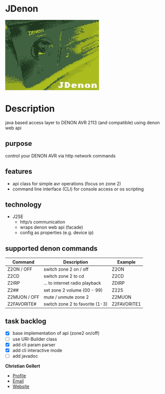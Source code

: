# JDenon
![LOGO](img/JDenonLogo.jpg)

# Description 
java based access layer to DENON AVR 2113 (and compatible) using denon web api

## purpose
control your DENON AVR via http network commands
	
## features
* api class for simple avr operations (focus on zone 2)
* command line interface (CLI) for console access or os scripting
	
## technology
* J2SE
	* http/s communication
	* wraps denon web api (facade)
	* config as properties (e.g. device ip)
	
## supported denon commands
| Command     | Description                     | Example     |      
| ----------- | ------------------------------- | ----------- |
| Z2ON / OFF  | switch zone 2 on / off          | Z2ON        |
| Z2CD        | switch zone 2 to cd             | Z2CD        |
| Z2IRP       | ... to internet radio playback  | ZDIRP       |
| Z2##        | set zone 2 volume (00 - 99)     | Z225        |
| Z2MUON / OFF| mute / unmute zone 2            | Z2MUON      |
| Z2FAVORITE# | switch zone 2 to favorite (1-3) | Z2FAVORITE1 |
	

## task backlog
- [x] base implementation of api (zone2 on/off)
- [ ] use URI-Builder class
- [x] add cli param parser
- [x] add cli interactive mode
- [ ] add javadoc

**Christian Gellert**

- [Profile](https://github.com/fuerchtegottt "Christian Gellert")
- [Email](mailto:christian.gellert@web.de?subject=Hi% "Hi!")
- [Website](http://www.g3ll3rt.de "Welcome")